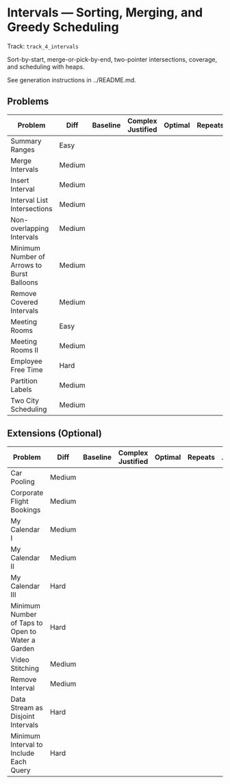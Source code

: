 # Intervals — Sorting, Merging, and Greedy Scheduling

Track: `track_4_intervals`

Sort-by-start, merge-or-pick-by-end, two-pointer intersections, coverage, and scheduling with heaps.

See generation instructions in ../README.md.

## Problems

| Problem | Diff | Baseline | Complex Justified | Optimal | Repeats | Min Time | Conf | Clarified |             Communicated | Stated | Edge Tests | Clean Impl | Mistakes |
|---|---|---:|---:|---:|---:|---:|---:|---:|---:|---:|---:|---:|---|
| Summary Ranges | Easy |  |  |  |  |  |                  |  |  |  |  |  |                      |
| Merge Intervals | Medium |  |  |  |  |  |                  |  |  |  |  |  |                      |
| Insert Interval | Medium |  |  |  |  |  |                  |  |  |  |  |  |                      |
| Interval List Intersections | Medium |  |  |  |  |  |                  |  |  |  |  |  |                      |
| Non-overlapping Intervals | Medium |  |  |  |  |  |                  |  |  |  |  |  |                      |
| Minimum Number of Arrows to Burst Balloons | Medium |  |  |  |  |  |                  |  |  |  |  |  |                      |
| Remove Covered Intervals | Medium |  |  |  |  |  |                  |  |  |  |  |  |                      |
| Meeting Rooms | Easy |  |  |  |  |  |                  |  |  |  |  |  |                      |
| Meeting Rooms II | Medium |  |  |  |  |  |                  |  |  |  |  |  |                      |
| Employee Free Time | Hard |  |  |  |  |  |                  |  |  |  |  |  |                      |
| Partition Labels | Medium |  |  |  |  |  |                  |  |  |  |  |  |                      |
| Two City Scheduling | Medium |  |  |  |  |  |                  |  |  |  |  |  |                      |


## Extensions (Optional)

| Problem | Diff | Baseline | Complex Justified | Optimal | Repeats | Min Time | Conf | Clarified |             Communicated | Stated | Edge Tests | Clean Impl | Mistakes |
|---|---|---:|---:|---:|---:|---:|---:|---:|---:|---:|---:|---:|---|
| Car Pooling | Medium |  |  |  |  |  |                  |  |  |  |  |  |                      |
| Corporate Flight Bookings | Medium |  |  |  |  |  |                  |  |  |  |  |  |                      |
| My Calendar I | Medium |  |  |  |  |  |                  |  |  |  |  |  |                      |
| My Calendar II | Medium |  |  |  |  |  |                  |  |  |  |  |  |                      |
| My Calendar III | Hard |  |  |  |  |  |                  |  |  |  |  |  |                      |
| Minimum Number of Taps to Open to Water a Garden | Hard |  |  |  |  |  |                  |  |  |  |  |  |                      |
| Video Stitching | Medium |  |  |  |  |  |                  |  |  |  |  |  |                      |
| Remove Interval | Medium |  |  |  |  |  |                  |  |  |  |  |  |                      |
| Data Stream as Disjoint Intervals | Hard |  |  |  |  |  |                  |  |  |  |  |  |                      |
| Minimum Interval to Include Each Query | Hard |  |  |  |  |  |                  |  |  |  |  |  |                      |
